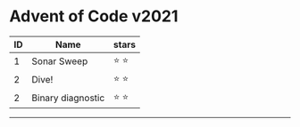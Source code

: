# Advent of Code v2021

| ID | Name      |   stars     |
-----|-----------|---------------|
| 1 | Sonar Sweep | :star: :star: |
| 2 | Dive! | :star: :star:|
| 2 | Binary diagnostic | :star: :star:|
_____________________________

